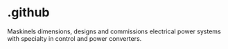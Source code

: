 # .github
Maskinels dimensions, designs and commissions electrical power systems with specialty in control and power converters.
